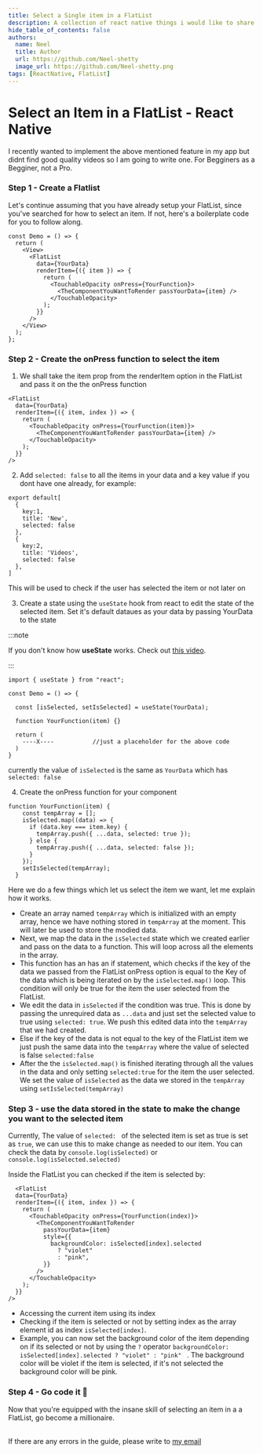 ```yaml
---
title: Select a Single item in a FlatList
description: A collection of react native things i would like to share
hide_table_of_contents: false
authors:
  name: Neel
  title: Author
  url: https://github.com/Neel-shetty
  image_url: https://github.com/Neel-shetty.png
tags: [ReactNative, FlatList]
---
```


# Select an Item in a FlatList - React Native

I recently wanted to implement the above mentioned feature in my app but didnt find good quality videos so I am going to write one. For Begginers as a Begginer, not a Pro.

### Step 1 - Create a Flatlist

Let's continue assuming that you have already setup your FlatList, since you've searched for how to select an item.
If not, here's a boilerplate code for you to follow along.

```
const Demo = () => {
  return (
    <View>
      <FlatList
        data={YourData}
        renderItem={({ item }) => {
          return (
            <TouchableOpacity onPress={YourFunction}>
              <TheComponentYouWantToRender passYourData={item} />
            </TouchableOpacity>
          );
        }}
      />
    </View>
  );
};
```

### Step 2 - Create the onPress function to select the item

1. We shall take the item prop from the renderItem option in the FlatList and pass it on the the onPress function

```
<FlatList
  data={YourData}
  renderItem={({ item, index }) => {
    return (
      <TouchableOpacity onPress={YourFunction(item)}>
        <TheComponentYouWantToRender passYourData={item} />
      </TouchableOpacity>
    );
  }}
/>
```

2. Add `selected: false` to all the items in your data and a key value if you dont have one already, for example:

```
export default[
  {
    key:1,
    title: 'New',
    selected: false
  },
  {
    key:2,
    title: 'Videos',
    selected: false
  },
]
```

This will be used to check if the user has selected the item or not later on

3. Create a state using the `useState` hook from react to edit the state of the selected item. Set it's default dataues as your data by passing YourData to the state

:::note

If you don't know how **useState** works. Check out [this video](https://youtu.be/kkuq0gTGRFQ?t=116).

:::

```
import { useState } from "react";

const Demo = () => {

  const [isSelected, setIsSelected] = useState(YourData);

  function YourFunction(item) {}

  return (
    ----X----           //just a placeholder for the above code
  )
}
```

currently the value of `isSelected` is the same as `YourData` which has `selected: false`

4. Create the onPress function for your component

```
function YourFunction(item) {
    const tempArray = [];
    isSelected.map((data) => {
      if (data.key === item.key) {
        tempArray.push({ ...data, selected: true });
      } else {
        tempArray.push({ ...data, selected: false });
      }
    });
    setIsSelected(tempArray);
  }
```

Here we do a few things which let us select the item we want, let me explain how it works.

- Create an array named `tempArray` which is initialized with an empty array, hence we have nothing stored in `tempArray` at the moment. This will later be used to store the modied data.
- Next, we map the data in the `isSelected` state which we created earlier and pass on the data to a function. This will loop across all the elements in the array.
- This function has an has an if statement, which checks if the key of the data we passed from the FlatList onPress option is equal to the Key of the data which is being iterated on by the `isSelected.map()` loop. This condition will only be true for the item the user selected from the FlatList.
- We edit the data in `isSelected` if the condition was true. This is done by passing the unrequired data as `...data` and just set the selected value to true using `selected: true`. We push this edited data into the `tempArray` that we had created.
- Else if the key of the data is not equal to the key of the FlatList item we just push the same data into the `tempArray` where the value of selected is false `selected:false`
- After the the `isSelected.map()` is finished iterating through all the values in the data and only setting `selected:true` for the item the user selected. We set the value of `isSelected` as the data we stored in the `tempArray` using `setIsSelected(tempArray)`

### Step 3 - use the data stored in the state to make the change you want to the selected item

Currently, The value of `selected: ` of the selected item is set as true is set as `true`, we can use this to make change as needed to our item. You can check the data by `console.log(isSelected)` or `console.log(isSelected.selected)`

Inside the FlatList you can checked if the item is selected by:

```
  <FlatList
  data={YourData}
  renderItem={({ item, index }) => {
    return (
      <TouchableOpacity onPress={YourFunction(index)}>
        <TheComponentYouWantToRender
          passYourData={item}
          style={{
            backgroundColor: isSelected[index].selected
              ? "violet"
              : "pink",
          }}
        />
      </TouchableOpacity>
    );
  }}
/>
```

- Accessing the current item using its index
- Checking if the item is selected or not by setting index as the array element id as index `isSelected[index]`.
- Example, you can now set the background color of the item depending on if its selected or not by using the `?` operator `backgroundColor: isSelected[index].selected ? "violet" : "pink" `
  . The background color will be violet if the item is selected, if it's not selected the background color will be pink.

### Step 4 - Go code it :gun:

Now that you're equipped with the insane skill of selecting an item in a a FlatList, go become a millionaire.  
&nbsp;
&nbsp;

If there are any errors in the guide, please write to [my email](mailto:neelnarayanshetty@gmail.com)
